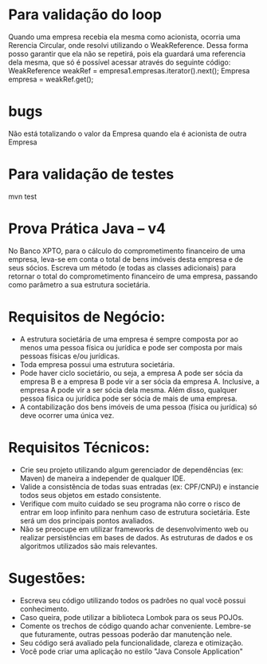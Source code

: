 # Para validação do loop
Quando uma empresa recebia ela mesma como acionista, ocorria uma Rerencia Circular, onde resolvi utilizando o WeakReference.
Dessa forma posso garantir que ela não se repetirá, pois ela guardará uma referencia dela mesma, que só é possível acessar através do seguinte código:
   WeakReference<Empresa> weakRef = empresa1.empresas.iterator().next();
        Empresa empresa = weakRef.get();

# bugs
Não está totalizando o valor da Empresa quando ela é acionista de outra Empresa

# Para validação de testes
mvn test

# Prova Prática Java – v4
No Banco XPTO, para o cálculo do comprometimento financeiro de uma empresa, leva-se em 
conta o total de bens imóveis desta empresa e de seus sócios. Escreva um método (e todas as classes 
adicionais) para retornar o total do comprometimento financeiro de uma empresa, passando como 
parâmetro a sua estrutura societária. 

# Requisitos de Negócio:
- A estrutura societária de uma empresa é sempre composta por ao menos uma pessoa física
ou jurídica e pode ser composta por mais pessoas físicas e/ou jurídicas.
- Toda empresa possui uma estrutura societária.
- Pode haver ciclo societário, ou seja, a empresa A pode ser sócia da empresa B e a empresa B 
pode vir a ser sócia da empresa A. Inclusive, a empresa A pode vir a ser sócia dela mesma.
Além disso, qualquer pessoa física ou jurídica pode ser sócia de mais de uma empresa.
- A contabilização dos bens imóveis de uma pessoa (física ou jurídica) só deve ocorrer uma única 
vez.

# Requisitos Técnicos:
- Crie seu projeto utilizando algum gerenciador de dependências (ex: Maven) de maneira a 
independer de qualquer IDE.
- Valide a consistência de todas suas entradas (ex: CPF/CNPJ) e instancie todos seus objetos em 
estado consistente.
- Verifique com muito cuidado se seu programa não corre o risco de entrar em loop infinito
para nenhum caso de estrutura societária. Este será um dos principais pontos avaliados.
- Não se preocupe em utilizar frameworks de desenvolvimento web ou realizar persistências 
em bases de dados. As estruturas de dados e os algoritmos utilizados são mais relevantes.

# Sugestões:
- Escreva seu código utilizando todos os padrões no qual você possui conhecimento.
- Caso queira, pode utilizar a biblioteca Lombok para os seus POJOs.
- Comente os trechos de código quando achar conveniente. Lembre-se que futuramente, 
outras pessoas poderão dar manutenção nele.
- Seu código será avaliado pela funcionalidade, clareza e otimização.
- Você pode criar uma aplicação no estilo "Java Console Application"
